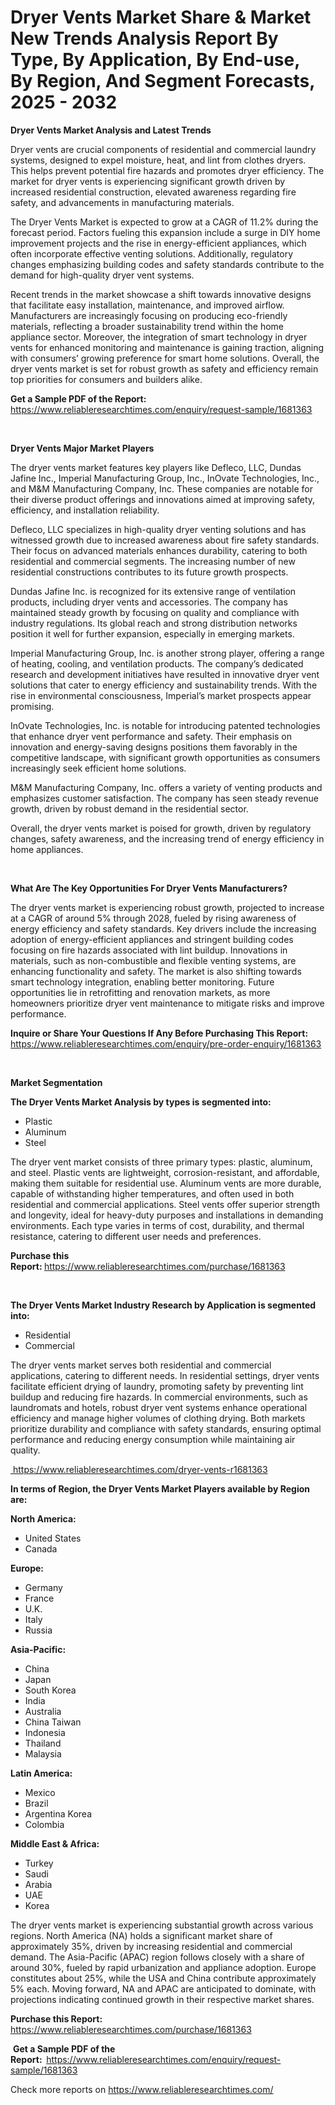 <p><h1>Dryer Vents Market Share & Market New Trends Analysis Report By Type, By Application, By End-use, By Region, And Segment Forecasts, 2025 - 2032</h1></p><p><strong>Dryer Vents Market Analysis and Latest Trends</strong></p>
<p><p>Dryer vents are crucial components of residential and commercial laundry systems, designed to expel moisture, heat, and lint from clothes dryers. This helps prevent potential fire hazards and promotes dryer efficiency. The market for dryer vents is experiencing significant growth driven by increased residential construction, elevated awareness regarding fire safety, and advancements in manufacturing materials.</p><p>The Dryer Vents Market is expected to grow at a CAGR of 11.2% during the forecast period. Factors fueling this expansion include a surge in DIY home improvement projects and the rise in energy-efficient appliances, which often incorporate effective venting solutions. Additionally, regulatory changes emphasizing building codes and safety standards contribute to the demand for high-quality dryer vent systems.</p><p>Recent trends in the market showcase a shift towards innovative designs that facilitate easy installation, maintenance, and improved airflow. Manufacturers are increasingly focusing on producing eco-friendly materials, reflecting a broader sustainability trend within the home appliance sector. Moreover, the integration of smart technology in dryer vents for enhanced monitoring and maintenance is gaining traction, aligning with consumers’ growing preference for smart home solutions. Overall, the dryer vents market is set for robust growth as safety and efficiency remain top priorities for consumers and builders alike.</p></p>
<p><strong>Get a Sample PDF of the Report:&nbsp;</strong> <a href="https://www.reliableresearchtimes.com/enquiry/request-sample/1681363?utm_campaign=3585&utm_medium=2&utm_source=Github&utm_content=ia&utm_term=09042025&utm_id=dryer-vents">https://www.reliableresearchtimes.com/enquiry/request-sample/1681363</a></p>
<p>&nbsp;</p>
<p><strong>Dryer Vents Major Market Players</strong></p>
<p><p>The dryer vents market features key players like Defleco, LLC, Dundas Jafine Inc., Imperial Manufacturing Group, Inc., InOvate Technologies, Inc., and M&M Manufacturing Company, Inc. These companies are notable for their diverse product offerings and innovations aimed at improving safety, efficiency, and installation reliability.</p><p>Defleco, LLC specializes in high-quality dryer venting solutions and has witnessed growth due to increased awareness about fire safety standards. Their focus on advanced materials enhances durability, catering to both residential and commercial segments. The increasing number of new residential constructions contributes to its future growth prospects.</p><p>Dundas Jafine Inc. is recognized for its extensive range of ventilation products, including dryer vents and accessories. The company has maintained steady growth by focusing on quality and compliance with industry regulations. Its global reach and strong distribution networks position it well for further expansion, especially in emerging markets.</p><p>Imperial Manufacturing Group, Inc. is another strong player, offering a range of heating, cooling, and ventilation products. The company’s dedicated research and development initiatives have resulted in innovative dryer vent solutions that cater to energy efficiency and sustainability trends. With the rise in environmental consciousness, Imperial’s market prospects appear promising.</p><p>InOvate Technologies, Inc. is notable for introducing patented technologies that enhance dryer vent performance and safety. Their emphasis on innovation and energy-saving designs positions them favorably in the competitive landscape, with significant growth opportunities as consumers increasingly seek efficient home solutions.</p><p>M&M Manufacturing Company, Inc. offers a variety of venting products and emphasizes customer satisfaction. The company has seen steady revenue growth, driven by robust demand in the residential sector. </p><p>Overall, the dryer vents market is poised for growth, driven by regulatory changes, safety awareness, and the increasing trend of energy efficiency in home appliances.</p></p>
<p>&nbsp;</p>
<p><strong>What Are The Key Opportunities For Dryer Vents Manufacturers?</strong></p>
<p><p>The dryer vents market is experiencing robust growth, projected to increase at a CAGR of around 5% through 2028, fueled by rising awareness of energy efficiency and safety standards. Key drivers include the increasing adoption of energy-efficient appliances and stringent building codes focusing on fire hazards associated with lint buildup. Innovations in materials, such as non-combustible and flexible venting systems, are enhancing functionality and safety. The market is also shifting towards smart technology integration, enabling better monitoring. Future opportunities lie in retrofitting and renovation markets, as more homeowners prioritize dryer vent maintenance to mitigate risks and improve performance.</p></p>
<p><strong>Inquire or Share Your Questions If Any Before Purchasing This Report:</strong> <a href="https://www.reliableresearchtimes.com/enquiry/pre-order-enquiry/1681363?utm_campaign=3585&utm_medium=2&utm_source=Github&utm_content=ia&utm_term=09042025&utm_id=dryer-vents">https://www.reliableresearchtimes.com/enquiry/pre-order-enquiry/1681363</a></p>
<p>&nbsp;</p>
<p><strong>Market Segmentation</strong></p>
<p><strong>The Dryer Vents Market Analysis by types is segmented into:</strong></p>
<p><ul><li>Plastic</li><li>Aluminum</li><li>Steel</li></ul></p>
<p><p>The dryer vent market consists of three primary types: plastic, aluminum, and steel. Plastic vents are lightweight, corrosion-resistant, and affordable, making them suitable for residential use. Aluminum vents are more durable, capable of withstanding higher temperatures, and often used in both residential and commercial applications. Steel vents offer superior strength and longevity, ideal for heavy-duty purposes and installations in demanding environments. Each type varies in terms of cost, durability, and thermal resistance, catering to different user needs and preferences.</p></p>
<p><strong>Purchase this Report:&nbsp;</strong><a href="https://www.reliableresearchtimes.com/purchase/1681363?utm_campaign=3585&utm_medium=2&utm_source=Github&utm_content=ia&utm_term=09042025&utm_id=dryer-vents">https://www.reliableresearchtimes.com/purchase/1681363</a></p>
<p>&nbsp;</p>
<p><strong>The Dryer Vents Market Industry Research by Application is segmented into:</strong></p>
<p><ul><li>Residential</li><li>Commercial</li></ul></p>
<p><p>The dryer vents market serves both residential and commercial applications, catering to different needs. In residential settings, dryer vents facilitate efficient drying of laundry, promoting safety by preventing lint buildup and reducing fire hazards. In commercial environments, such as laundromats and hotels, robust dryer vent systems enhance operational efficiency and manage higher volumes of clothing drying. Both markets prioritize durability and compliance with safety standards, ensuring optimal performance and reducing energy consumption while maintaining air quality.</p></p>
<p><a href="https://www.reliableresearchtimes.com/dryer-vents-r1681363?utm_campaign=3585&utm_medium=2&utm_source=Github&utm_content=ia&utm_term=09042025&utm_id=dryer-vents">&nbsp;https://www.reliableresearchtimes.com/dryer-vents-r1681363</a></p>
<p><strong>In terms of Region, the Dryer Vents Market Players available by Region are:</strong></p>
<p>
    <p> <strong> North America: </strong>
        <ul>
            <li>United States</li>
            <li>Canada</li>
        </ul>
        </p> 
    <p> <strong> Europe: </strong>
        <ul>
            <li>Germany</li>
            <li>France</li>
            <li>U.K.</li>
            <li>Italy</li>
            <li>Russia</li>
        </ul>
        </p> 
    <p> <strong> Asia-Pacific: </strong>
        <ul>
            <li>China</li>
            <li>Japan</li>
            <li>South Korea</li>
            <li>India</li>
            <li>Australia</li>
            <li>China Taiwan</li>
            <li>Indonesia</li>
            <li>Thailand</li>
            <li>Malaysia</li>
        </ul>
        </p> 
    <p> <strong> Latin America: </strong>
        <ul>
            <li>Mexico</li>
            <li>Brazil</li>
            <li>Argentina Korea</li>
            <li>Colombia</li>
        </ul>
        </p> 
    <p> <strong> Middle East & Africa: </strong>
        <ul>
            <li>Turkey</li>
            <li>Saudi</li>
            <li>Arabia</li>
            <li>UAE</li>
            <li>Korea</li>
        </ul>
    </p>
    </p>
<p><p>The dryer vents market is experiencing substantial growth across various regions. North America (NA) holds a significant market share of approximately 35%, driven by increasing residential and commercial demand. The Asia-Pacific (APAC) region follows closely with a share of around 30%, fueled by rapid urbanization and appliance adoption. Europe constitutes about 25%, while the USA and China contribute approximately 5% each. Moving forward, NA and APAC are anticipated to dominate, with projections indicating continued growth in their respective market shares.</p></p>
<p><strong>Purchase this Report: </strong><a href="https://www.reliableresearchtimes.com/purchase/1681363?utm_campaign=3585&utm_medium=2&utm_source=Github&utm_content=ia&utm_term=09042025&utm_id=dryer-vents">https://www.reliableresearchtimes.com/purchase/1681363</a></p>
<p>&nbsp;<strong>Get a Sample PDF of the Report:&nbsp;&nbsp;</strong><a href="https://www.reliableresearchtimes.com/enquiry/request-sample/1681363?utm_campaign=3585&utm_medium=2&utm_source=Github&utm_content=ia&utm_term=09042025&utm_id=dryer-vents">https://www.reliableresearchtimes.com/enquiry/request-sample/1681363</a></p>
<p><strong></strong></p>
<p>Check more reports on <a href="https://www.reliableresearchtimes.com/?utm_campaign=3585&utm_medium=2&utm_source=Github&utm_content=ia&utm_term=09042025&utm_id=dryer-vents">https://www.reliableresearchtimes.com/</a></p>